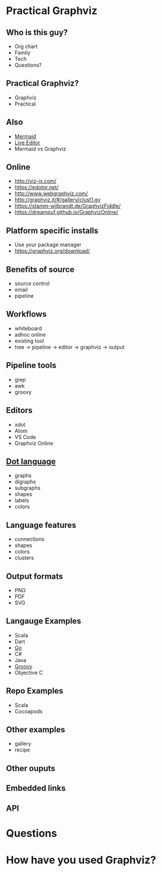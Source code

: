 # Practical Graphviz

## Who is this guy?
* Org chart
* Family
* Tech
* Questions?

## Practical Graphviz?
* Graphviz
* Practical

## Also
* [Mermaid](https://mermaid-js.github.io/mermaid/#/)
* [Live Editor](https://mermaid-js.github.io/mermaid-live-editor)
* Mermaid vs Graphviz

## Online
* http://viz-js.com/
* https://edotor.net/
* http://www.webgraphviz.com/
* http://graphviz.it/#/gallery/clust1.gv
* https://stamm-wilbrandt.de/GraphvizFiddle/
* https://dreampuf.github.io/GraphvizOnline/

## Platform specific installs
* Use your package manager 
* https://graphviz.org/download/

## Benefits of source
* source control
* email
* pipeline

## Workflows
* whiteboard
* adhoc online
* existing tool
* tree -> pipeline -> editor -> graphviz -> output

## Pipeline tools
* grep
* awk
* groovy

## Editors
* xdot
* Atom
* VS Code
* Graphviz Online

## [Dot language](https://graphviz.org/doc/info/lang.html)
* graphs
* digraphs
* subgraphs
* shapes
* labels
* colors

## Language features
* connections
* shapes
* colors
* clusters

## Output formats
* PNG 
* PDF
* SVG

## Langauge Examples
* Scala
* Dart
* [Go](https://graphviz.org/Gallery/directed/go-package.html)
* C#
* Java
* [Groovy](https://dreampuf.github.io/GraphvizOnline/?url=https://raw.githubusercontent.com/curtcox/Meraki-Web-Gateway/master/architecture/gateway.dot)
* Objective C

## Repo Examples
* Scala
* Cocoapods

## Other examples
* gallery
* recipe

## Other ouputs
## Embedded links
## API

# Questions

# How have you used Graphviz?

